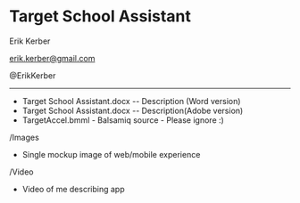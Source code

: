 # Target School Assistant

Erik Kerber

erik.kerber@gmail.com

@ErikKerber
_________________________________________________________
* Target School Assistant.docx -- Description (Word version)
* Target School Assistant.docx -- Description(Adobe version)
* TargetAccel.bmml - Balsamiq source - Please ignore :)

/Images
* Single mockup image of web/mobile experience

/Video
* Video of me describing app